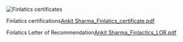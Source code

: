 ![Finlatics certificates](https://github.com/user-attachments/assets/31a721f0-dff5-482a-a685-a6276ddd786e)

Finlatics certifications[Ankit Sharma_Finlatics_certificate.pdf](https://github.com/user-attachments/files/17173947/Ankit.Sharma_Finlatics_certificate.pdf)


Finlatics Letter of Recommendation[Ankit Sharma_Finlactics_LOR.pdf](https://github.com/user-attachments/files/17173948/Ankit.Sharma_Finlactics_LOR.pdf)


